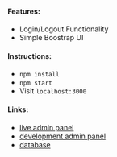 #### Features:
* Login/Logout Functionality
* Simple Boostrap UI

#### Instructions:
* ```npm install```
* ```npm start```
* Visit ```localhost:3000```

#### Links:
* [live admin panel](https://app.mindlogger.info)
* [development admin panel](https://childmind-admin-staging.herokuapp.com)
* [database](https://api.mindlogger.info)
